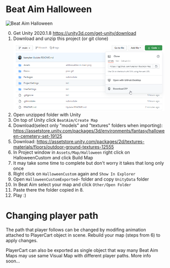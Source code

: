 # Beat Aim Halloween

![Beat Aim Halloween](Docs~/prev.gif)

0. Get Unity 2020.1.8 https://unity3d.com/get-unity/download
1. Download and unzip this project (or git clone)
![download](Docs~/help1.png)
2. Open unzipped folder with Unity
3. On top of Unity click `BeatAim/Create Map`
4. Download(select only "models" and "textures" folders when importing): https://assetstore.unity.com/packages/3d/environments/fantasy/halloween-cemetery-set-19125
5. Download: https://assetstore.unity.com/packages/2d/textures-materials/floors/outdoor-ground-textures-12555
6. In Project window in `Assets/Map/Halloween` right click on HalloweenCustom and click Build Map
7. It may take some time to complete but don't worry it takes that long only once
8. Right click on `HalloweenCustom` again and `Show In Explorer`
9. Open `HalloweenCustomExported~` folder and copy `UnityData` folder
10. In Beat Aim select your map and click `Other/Open Folder`
11. Paste there the folder copied in 8.
12. Play :)


# Changing player path
The path that player follows can be changed by modifing animation attached to PlayerCart object in scene. Rebuild your map (steps from 6) to apply changes.

PlayerCart can also be exported as single object that way many Beat Aim Maps may use same Visual Map with different player paths. More info soon...
